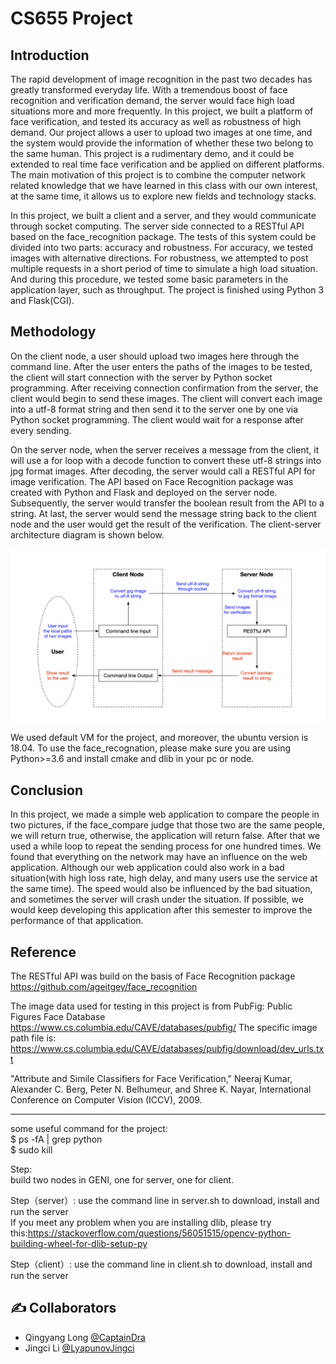 # CS655 Project #

## Introduction ##
The rapid development of image recognition in the past two decades has greatly transformed everyday life. With a tremendous boost of face recognition and verification demand, the server would face high load situations more and more frequently. In this project, we built a platform of face verification, and tested its accuracy as well as robustness of high demand. Our project allows a user to upload two images at one time, and the system would provide the information of whether these two belong to the same human. This project is a rudimentary demo, and it could be extended to real time face verification and be applied on different platforms. The main motivation of this project is to combine the computer network related knowledge that we have learned in this class with our own interest, at the same time, it allows us to explore new fields and technology stacks. 


In this project, we built a client and a server, and they would communicate through socket computing. The server side connected to a RESTful API based on the face_recognition package. The tests of this system could be divided into two parts: accuracy and robustness. For accuracy, we tested images with alternative directions. For robustness, we attempted to post multiple requests in a short period of time to simulate a high load situation. And during this procedure, we tested some basic parameters in the application layer, such as throughput. The project is finished using Python 3 and Flask(CGI).


## Methodology ##
On the client node, a user should upload two images here through the command line. After the user enters the paths of the images to be tested, the client will start connection with the server by Python socket programming. After receiving connection confirmation from the server, the client would begin to send these images. The client will convert each image into a utf-8 format string and then send it to the server one by one via Python socket programming. The client would wait for a response after every sending.

On the server node, when the server receives a message from the client, it will use a for loop with a decode function to convert these utf-8 strings into jpg format images. After decoding, the server would call a RESTful API for image verification. The API based on Face Recognition package was created with Python and Flask and deployed on the server node. Subsequently, the server would transfer the boolean result from the API to a string. At last, the server would send the message string back to the client node and the user would get the result of the verification. The client-server architecture diagram is shown below.

<img src="image/architecture.png">

We used default VM for the project, and moreover, the ubuntu version is 18.04. To use the face_recognation, please make sure you are using Python>=3.6 and install cmake and dlib in your pc or node.

## Conclusion ##

In this project, we made a simple web application to compare the people in two pictures, if the face_compare judge that those two are the same people,  we will return true, otherwise, the application will return false. After that we used a while loop to repeat the sending process for one hundred times. We found that everything on the network may have an influence on the web application. Although our web application could also work in a bad situation(with high loss rate, high delay, and many users use the service at the same time). The speed would also be influenced by the bad situation, and sometimes the server will crash under the situation.  If possible, we would keep developing this application after this semester to improve the performance of that application.



## Reference ##

The RESTful API was build on the basis of Face Recognition package
https://github.com/ageitgey/face_recognition

The image data used for testing in this project is from PubFig: Public Figures Face Database
https://www.cs.columbia.edu/CAVE/databases/pubfig/
The specific image path file is: https://www.cs.columbia.edu/CAVE/databases/pubfig/download/dev_urls.txt

"Attribute and Simile Classifiers for Face Verification," Neeraj Kumar, Alexander C. Berg, Peter N. Belhumeur, and Shree K. Nayar, International Conference on Computer Vision (ICCV), 2009.

---

some useful command for the project:    
$ ps -fA | grep python    
$ sudo kill    

Step:    
build two nodes in GENI, one for server, one for client.    

Step（server）:
use the command line in server.sh to download, install and run the server    
If you meet any problem when you are installing dlib, please try this:https://stackoverflow.com/questions/56051515/opencv-python-building-wheel-for-dlib-setup-py    

Step（client）:
use the command line in client.sh to download, install and run the server    




## ✍️ Collaborators ##
- Qingyang Long [@CaptainDra](https://github.com/CaptainDra)
- Jingci Li [@LyapunovJingci](https://github.com/LyapunovJingci)
